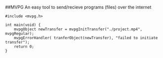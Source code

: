 ##MVPG
An easy tool to send/recieve programs (files) over the internet

```
#include <mvpg.h>

int main(void) {
    mvpgObject newTransfer = mvpgInitTransfer("./project.mp4", mvpgRegular);
    mvpgErrorHandler( tranferObject(newTransfer), "failed to initiate transfer");
    return 0;
}
```

